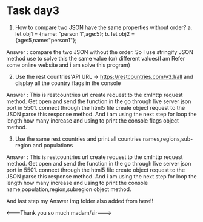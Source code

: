 # Task day3

1. How to compare two JSON have the same properties without order?
	a. let obj1 = {name: "person 1",age:5};
	b. let obj2 = {age:5,name:"person1"};

Answer : compare the two JSON without the order.
         So I use stringify JSON method use to solve this the same value (or) different values(I am Refer some online website and i am solve this program)

2. Use the rest countries'API URL -> https://restcountries.com/v3.1/all and display all the country flags in the console

Answer : This is restcountries url create request to the xmlhttp request method.
         Get open and send the function in the go through live server json port in 5501.
         connect through the html5 file
         create object request to the JSON parse this response method.
         And i am using the next step for loop the length how many increase and  using to print the console flags object method.

3. Use the same rest countries and print all countries names,regions,sub-region and populations

Answer : This is restcountries url create request to the xmlhttp request method.
         Get open and send the function in the go through live server json port in 5501.
         connect through the html5 file
         create object request to the JSON parse this response method.
         And i am using the next step for loop the length how many increase and  using to print the console name,population,region,subregion object method. 

And last step my Answer img folder also added from here!!

<---Thank you so much madam/sir--->